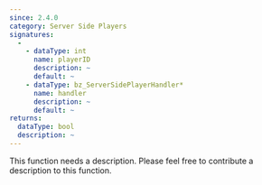 ```yaml
---
since: 2.4.0
category: Server Side Players
signatures:
  -
    - dataType: int
      name: playerID
      description: ~
      default: ~
    - dataType: bz_ServerSidePlayerHandler*
      name: handler
      description: ~
      default: ~
returns:
  dataType: bool
  description: ~
---
```


This function needs a description. Please feel free to contribute a description to this function.
